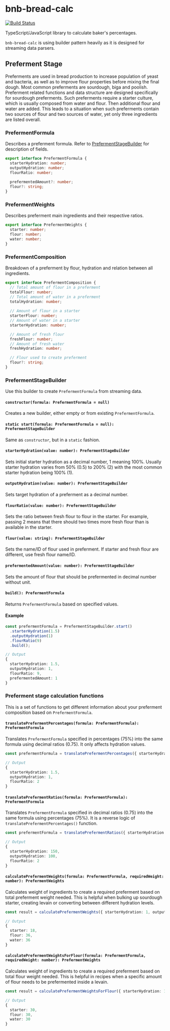# bnb-bread-calc

[![Build Status](https://travis-ci.org/Auxx/bnb-bread-calc.svg?branch=master)](https://travis-ci.org/Auxx/bnb-bread-calc)

TypeScript/JavaScript library to calculate baker's percentages.

`bnb-bread-calc` is using builder pattern heavily as it is designed for streaming data parsers.

## Preferment Stage

Preferments are used in bread production to increase population of yeast and bacteria, as well as
to improve flour properties before mixing the final dough. Most common preferments are sourdough, biga and poolish.
Preferment related functions and data structure are designed specifically for sourdough preferments. Such preferments
require a starter culture, which is usually composed from water and flour. Then additional flour and water are added.
This leads to a situation when such preferments contain two sources of flour and two sources of water, yet only three
ingredients are listed overall.

### PrefermentFormula

Describes a preferment formula. Refer to [PrefermentStageBuilder](#prefermentstagebuilder) for description of fields.

```typescript
export interface PrefermentFormula {
  starterHydration: number;
  outputHydration: number;
  flourRatio: number;
  
  prefermentedAmount?: number;
  flour?: string;
}
```

### PrefermentWeights

Describes preferment main ingredients and their respective ratios.

```typescript
export interface PrefermentWeights {
  starter: number;
  flour: number;
  water: number;
}
```

### PrefermentComposition

Breakdown of a preferment by flour, hydration and relation between all ingredients.

```typescript
export interface PrefermentComposition {
  // Total amount of flour in a preferment
  totalFlour: number;
  // Total amount of water in a preferment
  totalHydration: number;
  
  // Amount of flour in a starter
  starterFlour: number;
  // Amount of water in a starter
  starterHydration: number;

  // Amount of fresh flour
  freshFlour: number;
  // Amount of fresh water
  freshHydration: number;

  // Flour used to create preferment
  flour?: string;
}
```

### PrefermentStageBuilder

Use this builder to create `PrefermentFormula` from streaming data.

#### `constructor(formula: PrefermentFormula = null)`

Creates a new builder, either empty or from existing `PrefermentFormula`.

#### `static start(formula: PrefermentFormula = null): PrefermentStageBuilder`

Same as `constructor`, but in a `static` fashion.

#### `starterHydration(value: number): PrefermentStageBuilder`

Sets initial starter hydration as a decimal number, 1 meaning 100%. Usually starter hydration varies
from 50% (0.5) to 200% (2) with the most common starter hydration being 100% (1).

#### `outputHydration(value: number): PrefermentStageBuilder`

Sets target hydration of a preferment as a decimal number.

#### `flourRatio(value: number): PrefermentStageBuilder`

Sets the ratio between fresh flour to flour in the starter. For example, passing 2 means that there should two times
more fresh flour than is available in the starter.

#### `flour(value: string): PrefermentStageBuilder`

Sets the name/ID of flour used in preferment. If starter and fresh flour are different, use fresh flour name/ID.

#### `prefermentedAmount(value: number): PrefermentStageBuilder`

Sets the amount of flour that should be prefermented in decimal number without unit.

#### `build(): PrefermentFormula`

Returns `PrefermentFormula` based on specified values.

#### Example

```typescript
const prefermentFormula = PrefermentStageBuilder.start()
  .starterHydration(1.5)
  .outputHydration(1)
  .flourRatio(9)
  .build();

// Output
{
  starterHydration: 1.5,
  outputHydration: 1,
  flourRatio: 9,
  prefermentedAmount: 1
}
```

### Preferment stage calculation functions

This is a set of functions to get different information about your preferment composition based on `PrefermentFormula`.

#### `translatePrefermentPercentages(formula: PrefermentFormula): PrefermentFormula`

Translates `PrefermentFormula` specified in percentages (75%) into the same formula using decimal ratios (0.75).
It only affects hydration values.

```typescript
const prefermentFormula = translatePrefermentPercentages({ starterHydration: 150, outputHydration: 100, flourRatio: 2 });

// Output
{
  starterHydration: 1.5,
  outputHydration: 1,
  flourRatio: 2
}
```

#### `translatePrefermentRatios(formula: PrefermentFormula): PrefermentFormula`

Translates `PrefermentFormula` specified in decimal ratios (0.75) into the same formula using percentages (75%).
It is a reverse logic of `translatePrefermentPercentages()` function.

```typescript
const prefermentFormula = translatePrefermentRatios({ starterHydration: 1.5, outputHydration: 1, flourRatio: 2 });

// Output
{
  starterHydration: 150,
  outputHydration: 100,
  flourRatio: 2
}
```

#### `calculatePrefermentWeights(formula: PrefermentFormula, requiredWeight: number): PrefermentWeights`

Calculates weight of ingredients to create a required preferment based on total preferment weight needed.
This is helpful when bulking up sourdough starter, creating levain or converting between different
hydration levels.

```typescript
const result = calculatePrefermentWeights({ starterHydration: 1, outputHydration: 1, flourRatio: 4 }, 90);

// Output
{
  starter: 18,
  flour: 36,
  water: 36
}
```

#### `calculatePrefermentWeightsForFlour(formula: PrefermentFormula, requiredWeight: number): PrefermentWeights`

Calculates weight of ingredients to create a required preferment based on total flour weight needed.
This is helpful in recipes when a specific amount of flour needs to be prefermented inside a levain.

```typescript
const result = calculatePrefermentWeightsForFlour({ starterHydration: 1, outputHydration: 1, flourRatio: 2 }, 45);

// Output
{
  starter: 30,
  flour: 30,
  water: 30
}
```
